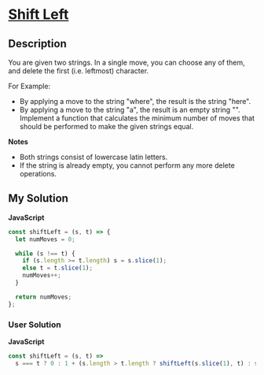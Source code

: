 # [Shift Left](https://www.codewars.com/kata/5bdc191306a8a678f6000187/)

## Description

You are given two strings. In a single move, you can choose any of them, and delete the first (i.e. leftmost) character.

For Example:

- By applying a move to the string "where", the result is the string "here".
- By applying a move to the string "a", the result is an empty string "".
  Implement a function that calculates the minimum number of moves that should be performed to make the given strings equal.

**Notes**

- Both strings consist of lowercase latin letters.
- If the string is already empty, you cannot perform any more delete operations.

## My Solution

**JavaScript**

```js
const shiftLeft = (s, t) => {
  let numMoves = 0;

  while (s !== t) {
    if (s.length >= t.length) s = s.slice(1);
    else t = t.slice(1);
    numMoves++;
  }

  return numMoves;
};
```

### User Solution

**JavaScript**

```js
const shiftLeft = (s, t) =>
  s === t ? 0 : 1 + (s.length > t.length ? shiftLeft(s.slice(1), t) : shiftLeft(s, t.slice(1)));
```

